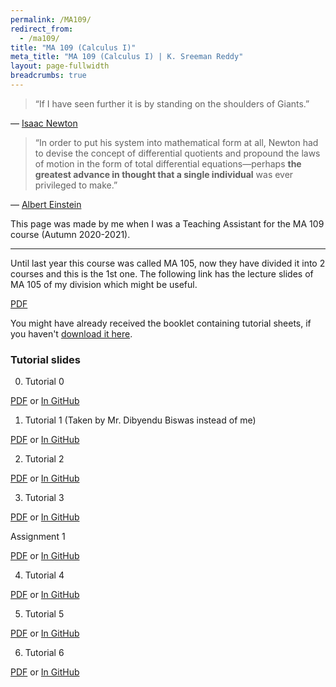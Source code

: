 ```yaml
---
permalink: /MA109/
redirect_from:
  - /ma109/
title: "MA 109 (Calculus I)"
meta_title: "MA 109 (Calculus I) | K. Sreeman Reddy"
layout: page-fullwidth
breadcrumbs: true
---
```

>“If I have seen further it is by standing on the shoulders of Giants.”

― <a href="https://en.wikipedia.org/wiki/Isaac_Newton" target="_blank">Isaac Newton</a>

>“In order to put his system into mathematical form at all, Newton had to devise the concept of differential quotients and propound the laws of motion in the form of total differential equations—perhaps <b>the greatest advance in thought that a single individual</b> was ever privileged to make.”

― <a href="https://en.wikipedia.org/wiki/Albert_Einstein" target="_blank">Albert Einstein</a>

This page was made by me when I was a Teaching Assistant for the MA 109 course (Autumn 2020-2021).

 ---

Until last year this course was called MA 105, now they have divided it into 2 courses and this is the 1st one. The following link has the lecture slides of MA 105 of my division which might be useful.

<a class="waves-effect waves-light btn" href='https://github.com/iamsreeman/LaTeX/raw/master/MA109/MA105.pdf'>PDF</a>

You might have already received the booklet containing tutorial sheets, if you haven't [download it here](https://github.com/iamsreeman/LaTeX/raw/master/MA109/2020ma109tutorial.pdf).
### Tutorial slides
0) Tutorial 0

<a class="waves-effect waves-light btn" href='https://github.com/iamsreeman/LaTeX/raw/master/MA109/Tutorial0/Tutorial0.pdf'>PDF</a> or <a class="waves-effect waves-light btn" href='https://github.com/iamsreeman/LaTeX/blob/master/MA109/Tutorial0/Tutorial0.pdf' target="_blank">In GitHub</a>

1) Tutorial 1 (Taken by Mr. Dibyendu Biswas instead of me)

<a class="waves-effect waves-light btn" href='https://github.com/iamsreeman/LaTeX/raw/master/MA109/Tutorial1/Tutorial1.pdf'>PDF</a> or <a class="waves-effect waves-light btn" href='https://github.com/iamsreeman/LaTeX/blob/master/MA109/Tutorial1/Tutorial1.pdf' target="_blank">In GitHub</a>

2) Tutorial 2

<a class="waves-effect waves-light btn" href='https://github.com/iamsreeman/LaTeX/raw/master/MA109/Tutorial2/Tutorial2.pdf'>PDF</a> or <a class="waves-effect waves-light btn" href='https://github.com/iamsreeman/LaTeX/blob/master/MA109/Tutorial2/Tutorial2.pdf' target="_blank">In GitHub</a>

3) Tutorial 3

<a class="waves-effect waves-light btn" href='https://github.com/iamsreeman/LaTeX/raw/master/MA109/Tutorial3/Tutorial3.pdf'>PDF</a> or <a class="waves-effect waves-light btn" href='https://github.com/iamsreeman/LaTeX/blob/master/MA109/Tutorial3/Tutorial3.pdf' target="_blank">In GitHub</a>

Assignment 1

<a class="waves-effect waves-light btn" href='https://github.com/iamsreeman/LaTeX/raw/master/MA109/Assignment1/Assignment1.pdf'>PDF</a> or <a class="waves-effect waves-light btn" href='https://github.com/iamsreeman/LaTeX/blob/master/MA109/Assignment1/Assignment1.pdf' target="_blank">In GitHub</a>

4) Tutorial 4

<a class="waves-effect waves-light btn" href='https://github.com/iamsreeman/LaTeX/raw/master/MA109/Tutorial4/Tutorial4.pdf'>PDF</a> or <a class="waves-effect waves-light btn" href='https://github.com/iamsreeman/LaTeX/blob/master/MA109/Tutorial4/Tutorial4.pdf' target="_blank">In GitHub</a>

5) Tutorial 5

<a class="waves-effect waves-light btn" href='https://github.com/iamsreeman/LaTeX/raw/master/MA109/Tutorial5/Tutorial5.pdf'>PDF</a> or <a class="waves-effect waves-light btn" href='https://github.com/iamsreeman/LaTeX/blob/master/MA109/Tutorial5/Tutorial5.pdf' target="_blank">In GitHub</a>

6) Tutorial 6

<a class="waves-effect waves-light btn" href='https://github.com/iamsreeman/LaTeX/raw/master/MA109/Tutorial6/Tutorial6.pdf'>PDF</a> or <a class="waves-effect waves-light btn" href='https://github.com/iamsreeman/LaTeX/blob/master/MA109/Tutorial6/Tutorial6.pdf' target="_blank">In GitHub</a>